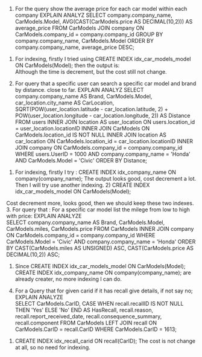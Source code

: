 1.	For the query show the average price for each car model within each company
EXPLAIN ANALYZ
SELECT company.company_name, CarModels.Model, AVG(CAST(CarModels.price AS DECIMAL(10,2))) AS average_price 
FROM CarModels 
JOIN company ON CarModels.company_id = company.company_id 
GROUP BY company.company_name, CarModels.Model 
ORDER BY company.company_name, average_price DESC;
 
1)	For indexing, firstly I tried using CREATE INDEX idx_car_models_model ON CarModels(Model); then the output is:                      
Although the time is decrement, but the cost still not change. 
2.	For query that a specific user can search a specific car model and brand by distance. close to far.
EXPLAIN ANALYZ SELECT company.company_name AS Brand, CarModels.Model, car_location.city_name AS CarLocation, SQRT(POW(user_location.latitude - car_location.latitude, 2) + POW(user_location.longitude - car_location.longitude, 2)) AS Distance FROM users INNER JOIN location AS user_location ON users.location_id = user_location.locationID INNER JOIN CarModels ON CarModels.location_id IS NOT NULL INNER JOIN location AS car_location ON CarModels.location_id = car_location.locationID INNER JOIN company ON CarModels.company_id = company.company_id WHERE users.UserID = 1000 AND company.company_name = 'Honda' AND CarModels.Model = 'Civic' ORDER BY Distance;
                                                                      
1)	For indexing, firstly I try : CREATE INDEX idx_company_name ON company(company_name); 
The output looks good, cost decrement a lot. Then I will try use another indexing.
       2) CREATE INDEX idx_car_models_model ON CarModels(Model);
 
Cost decrement more, looks good, then we should keep these two indexes.
3.	For query that : For a specific car model list the milege from low to high with price:
EXPLAIN ANALYZE  
SELECT company.company_name AS Brand, CarModels.Model, CarModels.miles, CarModels.price FROM CarModels INNER JOIN company ON CarModels.company_id = company.company_id WHERE CarModels.Model = 'Civic' AND company.company_name = 'Honda' ORDER BY CAST(CarModels.miles AS UNSIGNED) ASC, CAST(CarModels.price AS DECIMAL(10,2)) ASC;  
1)	Since CREATE INDEX idx_car_models_model ON CarModels(Model);
CREATE INDEX idx_company_name ON company(company_name); are already creater, no more indexing I can do.
4.	For a Query that for given carid if it has recall give details, if not say no;
EXPLAIN ANALYZE  
SELECT CarModels.CarID, CASE WHEN recall.recallID IS NOT NULL THEN 'Yes' ELSE 'No' END AS HasRecall, recall.reason, recall.report_received_date, recall.consequence_summary, recall.component FROM CarModels LEFT JOIN recall ON CarModels.CarID = recall.CarID WHERE CarModels.CarID = 1613; 
1)	CREATE INDEX idx_recall_carid ON recall(CarID); 
The cost is not change at all, so no need for indexing.
